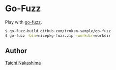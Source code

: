 # Go-Fuzz

Play with [go-fuzz](https://github.com/dvyukov/go-fuzz).

```bash
$ go-fuzz-build github.com/tcnksm-sample/go-fuzz
$ go-fuzz -bin=nicepkg-fuzz.zip -workdir=workdir
```

## Author

[Taichi Nakashima](https://github.com/tcnksm)
